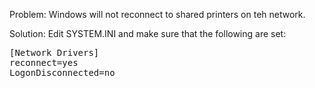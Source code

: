Problem: Windows will not reconnect to shared printers on teh network.

Solution: Edit SYSTEM.INI and make sure that the following are set:
<pre>
[Network Drivers]
reconnect=yes
LogonDisconnected=no
</pre>